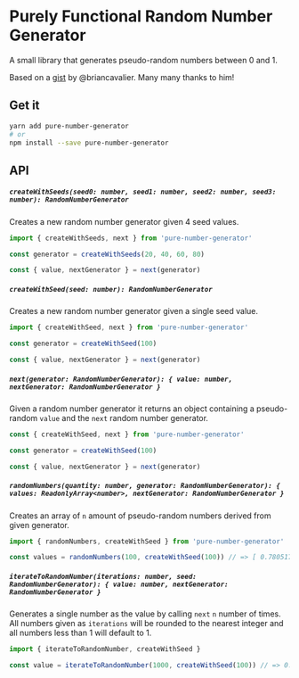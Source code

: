 # Purely Functional Random Number Generator

A small library that generates pseudo-random numbers between 0 and 1.

Based on a [gist](https://gist.github.com/briancavalier/f71314fcff5e7870608e) by @briancavalier.
Many many thanks to him!

## Get it

```sh
yarn add pure-number-generator
# or
npm install --save pure-number-generator
```

## API

##### `createWithSeeds(seed0: number, seed1: number, seed2: number, seed3: number): RandomNumberGenerator`

Creates a new random number generator given 4 seed values.

```typescript
import { createWithSeeds, next } from 'pure-number-generator'

const generator = createWithSeeds(20, 40, 60, 80)

const { value, nextGenerator } = next(generator)
```

##### `createWithSeed(seed: number): RandomNumberGenerator`

Creates a new random number generator given a single seed value.

```typescript
import { createWithSeed, next } from 'pure-number-generator'

const generator = createWithSeed(100)

const { value, nextGenerator } = next(generator)
```

##### `next(generator: RandomNumberGenerator): { value: number, nextGenerator: RandomNumberGenerator }`

Given a random number generator it returns an object containing a pseudo-random `value` and
the `next` random number generator.

```typescript
const { createWithSeed, next } from 'pure-number-generator'

const generator = createWithSeed(100)

const { value, nextGenerator } = next(generator)
```

##### `randomNumbers(quantity: number, generator: RandomNumberGenerator): { values: ReadonlyArray<number>, nextGenerator: RandomNumberGenerator }`

Creates an array of `n` amount of pseudo-random numbers derived from given generator.

```typescript
import { randomNumbers, createWithSeed } from 'pure-number-generator'

const values = randomNumbers(100, createWithSeed(100)) // => [ 0.7805178083945066, ... ] 100 items
```

##### `iterateToRandomNumber(iterations: number, seed: RandomNumberGenerator): { value: number, nextGenerator: RandomNumberGenerator }`

Generates a single number as the value by calling `next` `n` number of
times. All numbers given as `iterations` will be rounded to the nearest integer and
all numbers less than 1 will default to 1.

```typescript
import { iterateToRandomNumber, createWithSeed }

const value = iterateToRandomNumber(1000, createWithSeed(100)) // => 0.5745331489015371
```